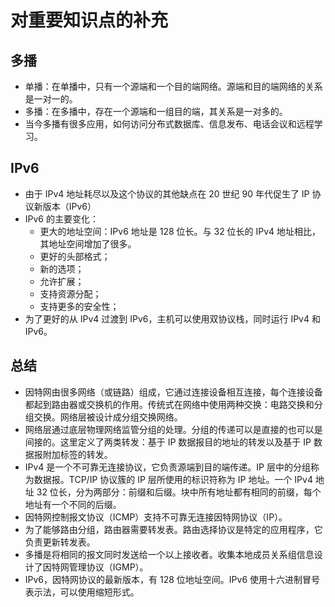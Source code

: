 # 对重要知识点的补充

## 多播
- 单播：在单播中，只有一个源端和一个目的端网络。源端和目的端网络的关系是一对一的。
- 多播：在多播中，存在一个源端和一组目的端，其关系是一对多的。
- 当今多播有很多应用，如何访问分布式数据库、信息发布、电话会议和远程学习。

## IPv6
- 由于 IPv4 地址耗尽以及这个协议的其他缺点在 20 世纪 90 年代促生了 IP 协议新版本（IPv6）
- IPv6 的主要变化：
  - 更大的地址空间：IPv6 地址是 128 位长。与 32 位长的 IPv4 地址相比，其地址空间增加了很多。
  - 更好的头部格式；
  - 新的选项；
  - 允许扩展；
  - 支持资源分配；
  - 支持更多的安全性；
- 为了更好的从 IPv4 过渡到 IPv6，主机可以使用双协议栈，同时运行 IPv4 和 IPv6。

## 总结
- 因特网由很多网络（或链路）组成，它通过连接设备相互连接，每个连接设备都起到路由器或交换机的作用。传统式在网络中使用两种交换：电路交换和分组交换。网络层被设计成分组交换网络。
- 网络层通过底层物理网络监管分组的处理。分组的传递可以是直接的也可以是间接的。这里定义了两类转发：基于 IP 数据报目的地址的转发以及基于 IP 数据报附加标签的转发。
- IPv4 是一个不可靠无连接协议，它负责源端到目的端传递。IP 层中的分组称为数据报。TCP/IP 协议簇的 IP 层所使用的标识符称为 IP 地址。一个 IPv4 地址 32 位长，分为两部分：前缀和后缀。块中所有地址都有相同的前缀，每个地址有一个不同的后缀。
- 因特网控制报文协议（ICMP）支持不可靠无连接因特网协议（IP）。
- 为了能够路由分组，路由器需要转发表。路由选择协议是特定的应用程序，它负责更新转发表。
- 多播是将相同的报文同时发送给一个以上接收者。收集本地成员关系组信息设计了因特网管理协议（IGMP）。
- IPv6，因特网协议的最新版本，有 128 位地址空间。IPv6 使用十六进制冒号表示法，可以使用缩短形式。